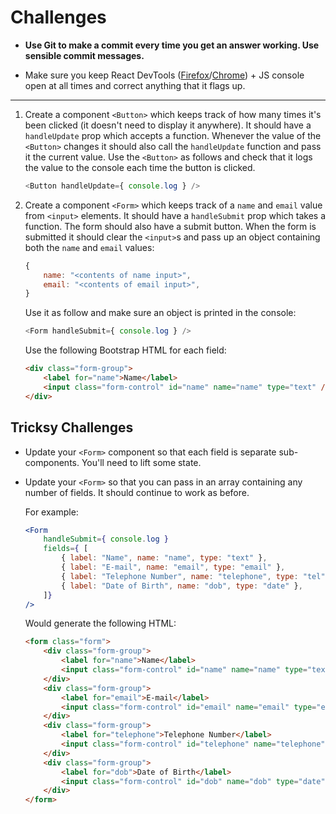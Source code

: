 # Challenges

- **Use Git to make a commit every time you get an answer working. Use sensible commit messages.**

- Make sure you keep React DevTools ([Firefox](https://addons.mozilla.org/en-US/firefox/addon/react-devtools/)/[Chrome](https://chrome.google.com/webstore/detail/react-developer-tools/fmkadmapgofadopljbjfkapdkoienihi)) + JS console open at all times and correct anything that it flags up.

---

1) Create a component `<Button>` which keeps track of how many times it's been clicked (it doesn't need to display it anywhere). It should have a `handleUpdate` prop which accepts a function. Whenever the value of the `<Button>` changes it should also call the `handleUpdate` function and pass it the current value. Use the `<Button>` as follows and check that it logs the value to the console each time the button is clicked.

    ```js
    <Button handleUpdate={ console.log } />
    ```

2) Create a component `<Form>` which keeps track of a `name` and `email` value from `<input>` elements. It should have a `handleSubmit` prop which takes a function. The form should also have a submit button. When the form is submitted it should clear the `<input>`s and pass up an object containing both the `name` and `email` values:

    ```js
    {
        name: "<contents of name input>",
        email: "<contents of email input>",
    }
    ```

    Use it as follow and make sure an object is printed in the console:

    ```js
    <Form handleSubmit={ console.log } />
    ```

    Use the following Bootstrap HTML for each field:

    ```html
    <div class="form-group">
        <label for="name">Name</label>
        <input class="form-control" id="name" name="name" type="text" />
    </div>
    ```



## Tricksy Challenges

- Update your `<Form>` component so that each field is separate sub-components. You'll need to lift some state.

- Update your `<Form>` so that you can pass in an array containing any number of fields. It should continue to work as before.

    For example:

    ```jsx
    <Form
        handleSubmit={ console.log }
        fields={ [
            { label: "Name", name: "name", type: "text" },
            { label: "E-mail", name: "email", type: "email" },
            { label: "Telephone Number", name: "telephone", type: "tel" },
            { label: "Date of Birth", name: "dob", type: "date" },
        ]}
    />
    ```

    Would generate the following HTML:

    ```html
    <form class="form">
        <div class="form-group">
            <label for="name">Name</label>
            <input class="form-control" id="name" name="name" type="text" />
        </div>
        <div class="form-group">
            <label for="email">E-mail</label>
            <input class="form-control" id="email" name="email" type="email" />
        </div>
        <div class="form-group">
            <label for="telephone">Telephone Number</label>
            <input class="form-control" id="telephone" name="telephone" type="tel" />
        </div>
        <div class="form-group">
            <label for="dob">Date of Birth</label>
            <input class="form-control" id="dob" name="dob" type="date" />
        </div>
    </form>
    ```
